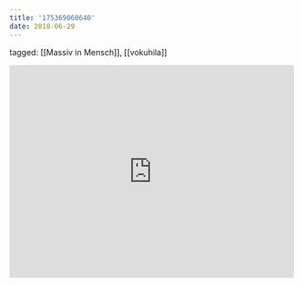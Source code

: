 ```yaml
---
title: '175369060640'
date: 2018-06-29
---
```

tagged: [[Massiv in Mensch]], [[vokuhila]]
<iframe allow="accelerometer; autoplay; clipboard-write; encrypted-media; gyroscope; picture-in-picture" allowfullscreen="" frameborder="0" height="375" id="youtube_iframe" src="https://www.youtube.com/embed/R2GnrF68iIY?feature=oembed&amp;enablejsapi=1&amp;origin=https://safe.txmblr.com&amp;wmode=opaque" width="500"></iframe>